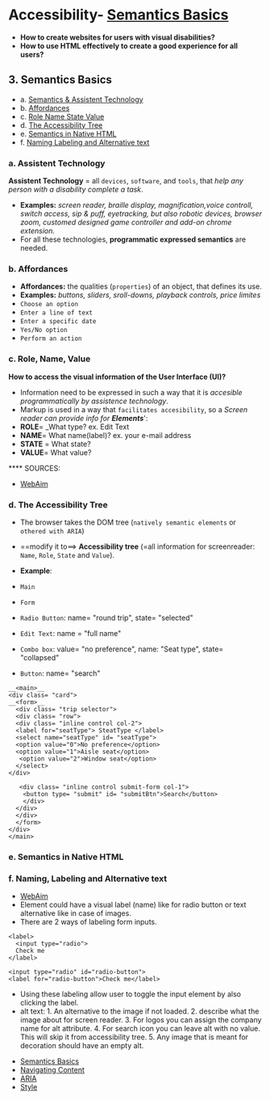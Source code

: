 # Accessibility- [Semantics Basics](#3-semantics-basics)

- __How to create websites for users with visual disabilities?__
- __How to use HTML effectively to create a good experience for all users?__

## 3. Semantics Basics
- a. [Semantics & Assistent Technology](#3-assistent-technology)
- b. [Affordances](#3-affordances)
- c. [Role Name State Value](#3-role-name-state-value)
- d. [The Accessibility Tree](#3-the-accessibility-tree)
- e. [Semantics in Native HTML](#3-semantics-in-native-HTML)
- f. [Naming Labeling and Alternative text](#3naming-labeling-and-alternative-text)


### a. Assistent Technology 
__Assistent Technology__ =  all `devices`, `software`, and `tools`, that _help any person with a disability complete a task_.
- __Examples:__ _screen reader, braille display, magnification,voice controll, switch access, sip & puff, eyetracking, but also
robotic devices, browser zoom, customed designed game controller and add-on chrome extension._ 
- For all these technologies, __programmatic expressed semantics__ are needed.

### b. Affordances
- __Affordances:__ the qualities (`properties`) of an object, that defines its use.
- __Examples:__ _buttons, sliders, sroll-downs, playback controls, price limites_ 
- `Choose an option`
- `Enter a line of text`
- `Enter a specific date`
- `Yes/No option`
- `Perform an action`

### c. Role, Name, Value
__How to access the visual information of the User Interface (UI)?__ 
- Information need to be expressed in such a way that it is _accesible programmatically by assistence technology_.
- Markup is used in a way that `facilitates accesibility`, so a _Screen reader can provide info for __Elements___': 
- __ROLE__= _What type? ex. Edit Text
- __NAME__= What name(label)? ex. your e-mail address
- __STATE__ = What state?
- __VALUE__= What value?

**** SOURCES:
- [WebAim](https://www.w3.org/TR/UNDERSTANDING-WCAG20/ensure-compat-rsv.html)

### d. The Accessibility Tree
- The browser takes the DOM tree (`natively semantic elements` or `othered with ARIA`)  
- ==modify it to==> __Accessibility tree__ (=all information for screenreader: `Name`, `Role`, `State` and `Value`).

- __Example__: 
- `Main`
- `Form`
- `Radio Button`: name= "round trip", state= "selected"
- `Edit Text`: name = "full name"
- `Combo box`:  value= "no preference", name: "Seat type", state= "collapsed"
- `Button`: name= "search"
```
__<main>__
<div class= "card">
__<form>__
  <div class= "trip selector">
  <div class= "row">
  <div class= "inline control col-2">
  <label for="seatType"> SteatType </label>
  <select name="seatType" id= "seatType">
  <option value="0">No preference</option>
  <option value="1">Aisle seat</option>
   <option value="2">Window seat</option>
  </select>
</div>

   <div class= "inline control submit-form col-1">
    <button type= "submit" id= "submitBtn">Search</button>
    </div>
  </div>
  </div>
  </form>
</div>
</main>
```

### e. Semantics in Native HTML

### f. Naming, Labeling and Alternative text
- [WebAim](https://webaim.org/standards/wcag/checklist#g1.1)
- Element could have a visual label (name) like for radio button or text alternative like in case of images.
- There are 2 ways of labeling form inputs.
```
<label>
  <input type="radio">
  Check me
</label>
```
```
<input type="radio" id="radio-button">
<label for="radio-button">Check me</label>
```
 - Using these labeling allow user to toggle the input element by also clicking the label.
 - alt text: 1. An alternative to the image if not loaded.
             2. describe what the image about for screen reader.
             3. For logos you can assign the company name for alt attribute.
             4. For search icon you can leave alt with no value. This will skip it from accessibility tree.
             5. Any image that is meant for decoration should have an empty alt.           

* [Semantics Basics](#3-semantics-basics)
* [Navigating Content](#4-navigating-content)
* [ARIA](#5-aria)
* [Style](#6-style)
